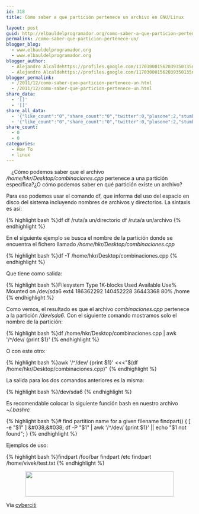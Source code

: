 ```yaml
---
id: 318
title: Cómo saber a qué partición pertenece un archivo en GNU/Linux

layout: post
guid: http://elbauldelprogramador.org/como-saber-a-que-particion-pertenece-un-archivo-en-gnulinux/
permalink: /como-saber-que-particion-pertenece-un/
blogger_blog:
  - www.elbauldelprogramador.org
  - www.elbauldelprogramador.org
blogger_author:
  - Alejandro Alcaldehttps://profiles.google.com/117030001562039350135noreply@blogger.com
  - Alejandro Alcaldehttps://profiles.google.com/117030001562039350135noreply@blogger.com
blogger_permalink:
  - /2011/12/como-saber-que-particion-pertenece-un.html
  - /2011/12/como-saber-que-particion-pertenece-un.html
share_data:
  - '[]'
  - '[]'
share_all_data:
  - '{"like_count":"0","share_count":"0","twitter":0,"plusone":2,"stumble":0,"pinit":0,"count":2,"time":1333551755}'
  - '{"like_count":"0","share_count":"0","twitter":0,"plusone":2,"stumble":0,"pinit":0,"count":2,"time":1333551755}'
share_count:
  - 0
  - 0
categories:
  - How To
  - linux
---
```

<div class="separator" style="clear: both; text-align: center;">
  <a href="http://elbauldelprogramador.com/content/uploads/2013/07/iconoAndroid.png" imageanchor="1" style="clear:left; float:left;margin-right:1em; margin-bottom:1em"><img border="0" src="" id="logo" name="sh" class="icono" /></a>
</div>

¿Cómo podemos saber que el archivo */home/hkr/Desktop/combinaciones.cpp* pertenece a una partición específica?¿O cómo podemos saber en qué partición existe un archivo?

Para eso podemos usar el comando df, que informa del uso del espacio en disco del sistema incluyendo nombres de archivos y directorios. La sintaxis es así:

  
<!--more-->

{% highlight bash %}df
df /ruta/a un/directorio
df /ruta/a un/archivo
{% endhighlight %}

En el siguiente ejemplo se busca el nombre de la partición donde se encuentra el fichero llamado */home/hkr/Desktop/combinaciones.cpp*

{% highlight bash %}df -T /home/hkr/Desktop/combinaciones.cpp
{% endhighlight %}

Que tiene como salida:

{% highlight bash %}Filesystem    Type   1K-blocks      Used Available Use% Mounted on
/dev/sda6     ext4   186362292 140452228  36443368  80% /home
{% endhighlight %}

Como vemos, el resultado es que el archivo *combinaciones.cpp* pertenece a la partición */dev/sda6*. Con el siguiente comando mostramos solo el nombre de la partición:

{% highlight bash %}df /home/hkr/Desktop/combinaciones.cpp | awk '/^/dev/ {print $1}'
{% endhighlight %}

O con este otro:

{% highlight bash %}awk '/^/dev/ {print $1}' &lt;&lt;&lt;"$(df /home/hkr/Desktop/combinaciones.cpp)"
{% endhighlight %}

La salida para los dos comandos anteriores es la misma:

{% highlight bash %}/dev/sda6
{% endhighlight %}

Es recomendable colocar la siguiente función bash en nuestro archivo *~/.bashrc*

{% highlight bash %}# find partition name for a given filename
findpart() { 
   [ -e "$1" ] &#038;&#038; df -P "$1"  | awk '/^/dev/ {print $1}' || echo "$1 not found"; 
}
{% endhighlight %}

Ejemplos de uso:

{% highlight bash %}findpart /foo/bar
findpart /etc
findpart /home/vivek/test.txt
{% endhighlight %}

<div class="separator" style="clear: both; text-align: center;">
  <a href="http://1.bp.blogspot.com/-F2sPR477GsI/TvsYjhPFVgI/AAAAAAAAB_8/olid11qqdXw/s1600/Screenshot.png" imageanchor="1" style="margin-left:1em; margin-right:1em"><img border="0" height="68" width="400" src="http://1.bp.blogspot.com/-F2sPR477GsI/TvsYjhPFVgI/AAAAAAAAB_8/olid11qqdXw/s400/Screenshot.png" /></a>
</div>

Vía <a target="_blank" href="http://www.cyberciti.biz/faq/linux-unix-command-findout-on-which-partition-file-directory-exits/">cyberciti</a>

